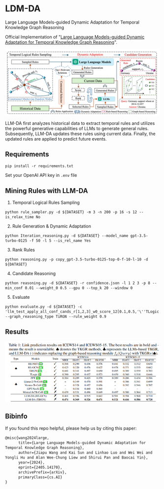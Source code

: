 
# LDM-DA
Large Language Models-guided Dynamic Adaptation for Temporal Knowledge Graph Reasoning

Official Implementation of "[Large Language Models-guided Dynamic Adaptation for Temporal Knowledge Graph Reasoning](https://arxiv.org/pdf/2405.14170)".

<img src="resources/model.png" width = "800" />

LLM-DA first analyzes historical data to extract temporal rules and utilizes the powerful generative capabilities of LLMs to generate general rules. Subsequently, LLM-DA updates these rules using current data. Finally, the updated rules are applied
to predict future events.

## Requirements
```
pip install -r requirements.txt
```
Set your OpenAI API key in `.env` file

## Mining Rules with LLM-DA
 
1.  Temporal Logical Rules Sampling
```
python rule_sampler.py -d ${DATASET} -m 3 -n 200 -p 16 -s 12 --is_relax_time No
```
2. Rule Generation & Dynamic Adaptation
```
python Iteration_reasoning.py -d ${DATASET} --model_name gpt-3.5-turbo-0125 -f 50 -l 5 --is_rel_name Yes 
```

3. Rank Rules
```
python reasoning.py -p copy_gpt-3.5-turbo-0125-top-0-f-10-l-10 -d ${DATASET} 
```

4.  Candidate Reasoning
```
python reasoning.py -d ${DATASET} -r confidence.json -l 1 2 3 -p 8 --min_conf 0.01 --weight_0 0.5 --gpu 0 --top_k 20 --window 0
```
5. Evaluate
```
python evaluate.py -d ${DATASET} -c 'llm_test_apply_all_conf_cands_r[1,2,3]_w0_score_12[0.1,0.5,'\''TLogic'\'',0.0,0.01,0]_top_20_et_origin.json' --graph_reasoning_type TiRGN --rule_weight 0.9
```

## Results
<img src="resources/results.png" width = "800" />

## Bibinfo
If you found this repo helpful, please help us by citing this paper:
```
@misc{wang2024large,
      title={Large Language Models-guided Dynamic Adaptation for Temporal Knowledge Graph Reasoning}, 
      author={Jiapu Wang and Kai Sun and Linhao Luo and Wei Wei and Yongli Hu and Alan Wee-Chung Liew and Shirui Pan and Baocai Yin},
      year={2024},
      eprint={2405.14170},
      archivePrefix={arXiv},
      primaryClass={cs.AI}
}
```

